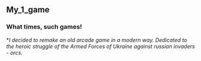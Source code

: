 ## My_1_game
### What times, such games!
**I decided to remake an old arcade game in a modern way.
Dedicated to the heroic struggle of the Armed Forces of Ukraine against russian invaders - orcs.*
